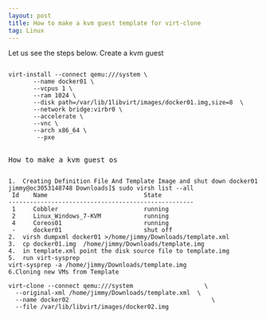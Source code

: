 ```yaml
---
layout: post
title: How to make a kvm guest template for virt-clone 
tag: Linux
---
```

Let us see the steps below. 
Create a kvm guest
<pre><code>
virt-install --connect qemu:///system \
       --name docker01 \
       --vcpus 1 \
       --ram 1024 \
       --disk path=/var/lib/1libvirt/images/docker01.img,size=8  \
       --network bridge:virbr0 \
       --accelerate \
       --vnc \
       --arch x86_64 \
        --pxe
<pre></code>
How to make a kvm guest os
<pre><code>
1.  Creating Definition File And Template Image and shut down docker01
jimmy@oc3053148748 Downloads]$ sudo virsh list --all
 Id    Name                           State
----------------------------------------------------
 1     Cobbler                        running
 2     Linux_Windows_7-KVM            running
 4     Coreos01                       running
 -     docker01                       shut off
2.  virsh dumpxml docker01 >/home/jimmy/Downloads/template.xml
3.  cp docker01.img  /home/jimmy/Downloads/template.img
4.  in template.xml point the disk source file to template.img
5.  run virt-sysprep 
virt-sysprep -a /home/jimmy/Downloads/template.img
6.Cloning new VMs from Template

virt-clone --connect qemu:///system                    \
  --original-xml /home/jimmy/Downloads/template.xml  \
  --name docker02                                        \
  --file /var/lib/libvirt/images/docker02.img
<pre></code>

